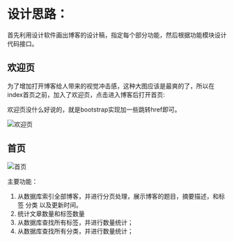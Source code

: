 # 设计思路：

首先利用设计软件画出博客的设计稿，指定每个部分功能，然后根据功能模块设计代码接口。

## 欢迎页

为了增加打开博客给人带来的视觉冲击感，这种大图应该是最爽的了，所以在index首页之前，加入了欢迎页，点击进入博客后打开首页:

欢迎页没什么好说的，就是bootstrap实现加一些跳转href即可。

![欢迎页](https://cdn.jsdelivr.net/gh/flionay/pic_bed//PicGo/%E6%AC%A2%E8%BF%8E%E9%A1%B5.png)

## 首页

![首页](https://cdn.jsdelivr.net/gh/flionay/pic_bed//PicGo/%E9%A6%96%E9%A1%B5.png)

主要功能：

1. 从数据库索引全部博客，并进行分页处理，展示博客的题目，摘要描述，和标签 分类 以及更新时间。
2. 统计文章数量和标签数量
3. 从数据库查找所有标签，并进行数量统计；
4. 从数据库查找所有分类，并进行数量统计；

